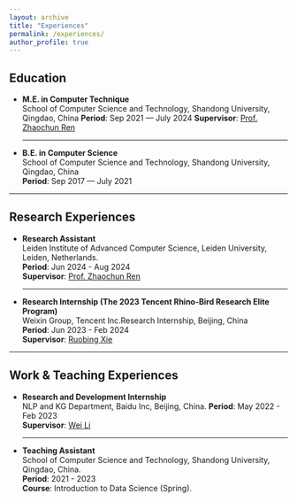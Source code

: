 ```yaml
---
layout: archive
title: "Experiences"
permalink: /experiences/
author_profile: true
---
```


## Education

- **M.E. in Computer Technique**  
  School of Computer Science and Technology, Shandong University, Qingdao, China
  **Period**: Sep 2021 — July 2024
  **Supervisor**: [Prof. Zhaochun Ren](https://renzhaochun.github.io/)  
    
  ---
- **B.E. in Computer Science**  
  School of Computer Science and Technology, Shandong University, Qingdao, China  
  **Period**: Sep 2017 — July 2021   

---

## Research Experiences

- **Research Assistant**  
  Leiden Institute of Advanced Computer Science, Leiden University, Leiden, Netherlands.  
  **Period**: Jun 2024 - Aug 2024   
  **Supervisor**: [Prof. Zhaochun Ren](https://renzhaochun.github.io/)  
    
  ---
- **Research Internship (The 2023 Tencent Rhino-Bird Research Elite Program)**  
  Weixin Group, Tencent Inc.Research Internship, Beijing, China  
  **Period**: Jun 2023 - Feb 2024  
  **Supervisor**: [Ruobing Xie](https://ruobingxie.github.io/)  
    
---

## Work & Teaching Experiences

- **Research and Development Internship**  
  NLP and KG Department, Baidu Inc, Beijing, China.
  **Period**: May 2022 - Feb 2023  
  **Supervisor**: [Wei Li](https://weili-nlp.github.io/)
    
  ---
- **Teaching Assistant**  
  School of Computer Science and Technology, Shandong University, Qingdao, China.  
  **Period**: 2021 - 2023  
  **Course**: Introduction to Data Science (Spring).  
